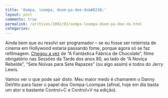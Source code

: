 ```yaml
---
title: 'Oompa, loompa, doom-pa-dee-do&#8230;'
layout: post
comments: true
permalink: /archives/2002/03/oompa-loompa-doom-pa-dee-do.html
categories:
---
```

Ainda bem que eu resolvi ser programador &#8211; se eu fosse ser roteirista de cinema em Hollywood estaria passando fome, porque agora só se faz refilmagem. <a href="http://ultimosegundo.ig.com.br/home/cadernoi/artigo/0,2945,709645,00.html" >Chegou a vez</a> de &#8220;A Fantástica Fábrica de Chocolate&#8221;, filme obrigatório nas Sessões da Tarde dos anos 80, ao lado de &#8220;A Noviça Rebelde&#8221;, &#8220;Sete Noivas para Sete Rapazes&#8221; (ou algo assim) e todos do Jerry Lewis.

Vamos ver o que pode sair disto. Meu maior medo é chamarem o Danny DeVitto para fazer o papel dos Oompa-Loompas (afinal, hoje em dia basta um ator e bastante Control+C e Control+V na edição).